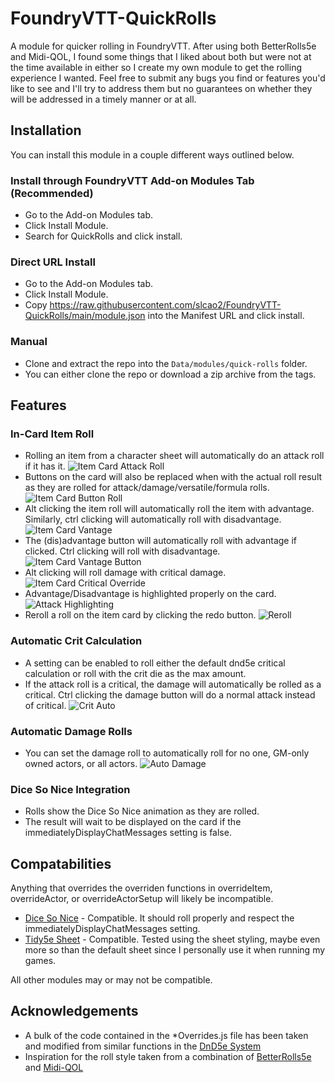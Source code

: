 # FoundryVTT-QuickRolls
A module for quicker rolling in FoundryVTT. After using both BetterRolls5e and Midi-QOL, I found some things that I liked about both but were not at the time available in either so I create my own module to get the rolling experience I wanted. Feel free to submit any bugs you find or features you'd like to see and I'll try to address them but no guarantees on whether they will be addressed in a timely manner or at all.

## Installation
You can install this module in a couple different ways outlined below.

### Install through FoundryVTT Add-on Modules Tab (Recommended)
* Go to the Add-on Modules tab.
* Click Install Module.
* Search for QuickRolls and click install.

### Direct URL Install
* Go to the Add-on Modules tab.
* Click Install Module.
* Copy https://raw.githubusercontent.com/slcao2/FoundryVTT-QuickRolls/main/module.json into the Manifest URL and click install.

### Manual
* Clone and extract the repo into the `Data/modules/quick-rolls` folder.
* You can either clone the repo or download a zip archive from the tags.

## Features
### In-Card Item Roll
* Rolling an item from a character sheet will automatically do an attack roll if it has it.
![Item Card Attack Roll](https://raw.githubusercontent.com/slcao2/FoundryVTT-QuickRolls/main/screenshots/item-roll-attack.gif)
* Buttons on the card will also be replaced when with the actual roll result as they are rolled for attack/damage/versatile/formula rolls.
![Item Card Button Roll](https://raw.githubusercontent.com/slcao2/FoundryVTT-QuickRolls/main/screenshots/item-roll-buttons.gif)
* Alt clicking the item roll will automatically roll the item with advantage. Similarly, ctrl clicking will automatically roll with disadvantage.
![Item Card Vantage](https://raw.githubusercontent.com/slcao2/FoundryVTT-QuickRolls/main/screenshots/item-roll-vantage.gif)
* The (dis)advantage button will automatically roll with advantage if clicked. Ctrl clicking will roll with disadvantage.
![Item Card Vantage Button](https://raw.githubusercontent.com/slcao2/FoundryVTT-QuickRolls/main/screenshots/item-roll-vantage-button.gif)
* Alt clicking will roll damage with critical damage.
![Item Card Critical Override](https://raw.githubusercontent.com/slcao2/FoundryVTT-QuickRolls/main/screenshots/item-roll-crit-override.gif)
* Advantage/Disadvantage is highlighted properly on the card.  
![Attack Highlighting](https://raw.githubusercontent.com/slcao2/FoundryVTT-QuickRolls/main/screenshots/attack-highlighting.jpg)
* Reroll a roll on the item card by clicking the redo button.
![Reroll](https://raw.githubusercontent.com/slcao2/FoundryVTT-QuickRolls/main/screenshots/reroll.gif)

### Automatic Crit Calculation
* A setting can be enabled to roll either the default dnd5e critical calculation or roll with the crit die as the max amount.
* If the attack roll is a critical, the damage will automatically be rolled as a critical. Ctrl clicking the damage button will do a normal attack instead of critical.
![Crit Auto](https://raw.githubusercontent.com/slcao2/FoundryVTT-QuickRolls/main/screenshots/crit-auto.gif)

### Automatic Damage Rolls
* You can set the damage roll to automatically roll for no one, GM-only owned actors, or all actors.
![Auto Damage](https://raw.githubusercontent.com/slcao2/FoundryVTT-QuickRolls/main/screenshots/auto-damage.gif)

### Dice So Nice Integration
* Rolls show the Dice So Nice animation as they are rolled.
* The result will wait to be displayed on the card if the immediatelyDisplayChatMessages setting is false.

## Compatabilities
Anything that overrides the overriden functions in overrideItem, overrideActor, or overrideActorSetup will likely be incompatible.
* [Dice So Nice](https://gitlab.com/riccisi/foundryvtt-dice-so-nice) - Compatible. It should roll properly and respect the immediatelyDisplayChatMessages setting.
* [Tidy5e Sheet](https://github.com/sdenec/tidy5e-sheet) - Compatible. Tested using the sheet styling, maybe even more so than the default sheet since I personally use it when running my games.

All other modules may or may not be compatible.

## Acknowledgements
* A bulk of the code contained in the *Overrides.js file has been taken and modified from similar functions in the [DnD5e System](https://gitlab.com/foundrynet/dnd5e)
* Inspiration for the roll style taken from a combination of [BetterRolls5e](https://github.com/RedReign/FoundryVTT-BetterRolls5e) and [Midi-QOL](https://gitlab.com/tposney/midi-qol)
